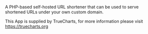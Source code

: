 A PHP-based self-hosted URL shortener that can be used to serve shortened URLs under your own custom domain.

This App is supplied by TrueCharts, for more information please visit https://truecharts.org
